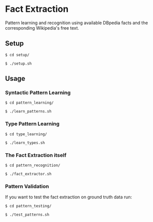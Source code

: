 # Fact Extraction
Pattern learning and recognition using available DBpedia facts and the corresponding Wikipedia's free text.

## Setup
`$ cd setup/`

`$ ./setup.sh`

## Usage
### Syntactic Pattern Learning
`$ cd pattern_learning/`

`$ ./learn_patterns.sh`

### Type Pattern Learning
`$ cd type_learning/`

`$ ./learn_types.sh`

### The Fact Extraction itself
`$ cd pattern_recognition/`

`$ ./fact_extractor.sh`

### Pattern Validation
If you want to test the fact extraction on ground truth data run:

`$ cd pattern_testing/`

`$ ./test_patterns.sh`

